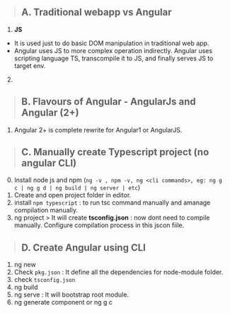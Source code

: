 > ## A. Traditional webapp vs Angular

1. **JS**
- It is used just to do basic DOM manipulation in traditional web app. 
- Angular uses JS to more complex operation indirectly. Angular uses scripting language TS, transcompile it to JS, and finally serves JS to target env.

2. 


> ## B. Flavours of Angular - AngularJs and Angular (2+)
1. Angular 2+ is complete rewrite for Angular1 or AngularJS.


> ## C. Manually create Typescript project (no angular CLI)

0. Install node js and npm (`ng -v , npm -v, ng <cli commands>, eg: ng g c | ng g d | ng build | ng server | etc`)
1. Create and open project folder in editor.
2. install `npm typescript` : to run tsc command manually and amanage compilation manually.
3. ng project > It will create **tsconfig.json**  : now dont need to compile manually. Configure compilation process in this jscon fiile.
    
> ## D. Create Angular using CLI
1. ng new <proj1>
2. Check `pkg.json` : It define all the dependencies for node-module folder.
3. check `tsconfig.json`
4. ng build
5. ng serve : It will bootstrap root module.
6. ng generate component or ng g c 


